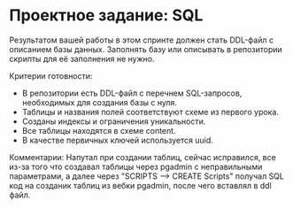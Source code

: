 # Проектное задание: SQL

Результатом вашей работы в этом спринте должен стать DDL-файл с описанием базы данных. Заполнять базу или описывать в репозитории скрипты для её заполнения не нужно.

Критерии готовности:

- В репозитории есть DDL-файл с перечнем SQL-запросов, необходимых для создания базы с нуля.
- Таблицы и названия полей соответствуют схеме из первого урока.
- Созданы индексы и ограничения уникальности.
- Все таблицы находятся в схеме content.
- В качестве первичных ключей используется uuid.

Комментарии:
Напутал при создании таблиц, сейчас исправился, все из-за того что создавал таблицы через pgadmin с неправильными параметрами,
а далее через "SCRIPTS --> CREATE Scripts" получал SQL код на созданик таблиц из вебки pgadmin, после чего вставлял в ddl файл. 